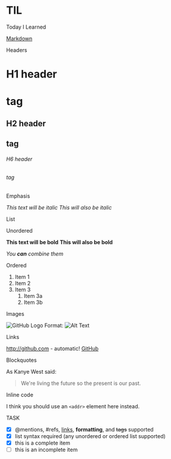 # TIL
Today I Learned

[Markdown](https://guides.github.com/features/mastering-markdown/)

Headers

# H1 header <h1> tag
## H2 header <h2> tag
###### H6 header <h6> tag

Emphasis

*This text will be italic*
_This will also be italic_

List 

Unordered

**This text will be bold**
__This will also be bold__

_You **can** combine them_

Ordered

1. Item 1
1. Item 2
1. Item 3
   1. Item 3a
   1. Item 3b
   
Images

![GitHub Logo](/images/logo.png)
Format: ![Alt Text](url)

Links

http://github.com - automatic!
[GitHub](http://github.com)

Blockquotes

As Kanye West said:

> We're living the future so
> the present is our past.

Inline code

I think you should use an
`<addr>` element here instead.

TASK
- [x] @mentions, #refs, [links](), **formatting**, and <del>tags</del> supported
- [x] list syntax required (any unordered or ordered list supported)
- [x] this is a complete item
- [ ] this is an incomplete item
